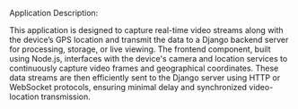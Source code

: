 Application Description:

This application is designed to capture real-time video streams along with the device’s GPS location and transmit the data to a Django backend server for processing, storage, or live viewing. The frontend component, built using Node.js, interfaces with the device's camera and location services to continuously capture video frames and geographical coordinates. These data streams are then efficiently sent to the Django server using HTTP or WebSocket protocols, ensuring minimal delay and synchronized video-location transmission.

